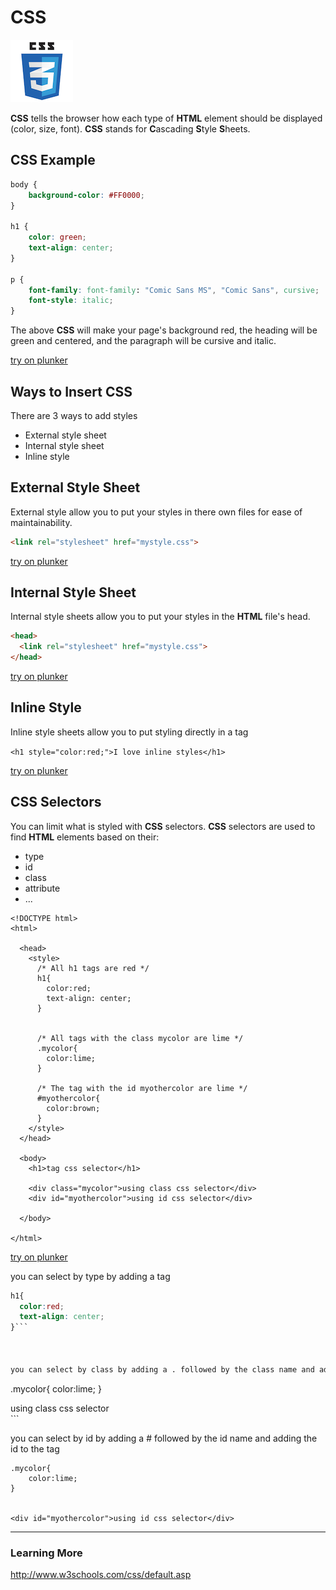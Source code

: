 # CSS

![CSS3 Logo](images/css3logo.png)

**CSS** tells the browser how each type of **HTML** element should be displayed (color, size, font).  **CSS** stands for **C**ascading **S**tyle **S**heets.



## CSS Example

```css
body {
    background-color: #FF0000;
}

h1 {
    color: green;
    text-align: center;
}

p {
    font-family: font-family: "Comic Sans MS", "Comic Sans", cursive;
    font-style: italic;
}
```
The above **CSS** will make your page's background red, the heading will be green and centered, and the paragraph will be cursive and italic.

[try on plunker](http://plnkr.co/edit/0mIhNvQ8fGF0VWvpgnNo?p=preview)







## Ways to Insert CSS
There are 3 ways to add styles
* External style sheet
* Internal style sheet
* Inline style


## External Style Sheet
External style allow you to put your styles in there own files for ease of maintainability.

```html 
<link rel="stylesheet" href="mystyle.css">
```

[try on plunker](http://plnkr.co/edit/fen6KwOWV1ghucIlOomw?p=preview)




## Internal Style Sheet
Internal style sheets allow you to put your styles in the **HTML** file's head.

```html
<head>
  <link rel="stylesheet" href="mystyle.css">
</head>
```

[try on plunker](http://plnkr.co/edit/3YGGCJduQGetaxMQ4UmL?p=preview)





## Inline Style
Inline style sheets allow you to put styling directly in a tag

```<h1 style="color:red;">I love inline styles</h1>```

[try on plunker](http://plnkr.co/edit/PpVdbdftjsRKVDq6K5gN?p=preview)



 

## CSS Selectors
You can limit what is styled with **CSS** selectors.  **CSS** selectors are used to find **HTML** elements based on their: 

* type
* id
* class
* attribute
* ...

```
<!DOCTYPE html>
<html>

  <head>
    <style>
      /* All h1 tags are red */
      h1{
        color:red;
        text-align: center;
      }
      
      
      /* All tags with the class mycolor are lime */
      .mycolor{
        color:lime;
      }
      
      /* The tag with the id myothercolor are lime */
      #myothercolor{
        color:brown;
      }
    </style>
  </head>

  <body>
    <h1>tag css selector</h1>
    
    <div class="mycolor">using class css selector</div>
    <div id="myothercolor">using id css selector</div>
    
  </body>

</html>

```


[try on plunker](http://plnkr.co/edit/nh2mZt43tMENWDXTeHRC?p=preview)



you can select by type by adding a tag
```css
h1{
  color:red;
  text-align: center;
}```



you can select by class by adding a . followed by the class name and adding the class to the tag
```
.mycolor{
    color:lime;
}
    
<div class="mycolor">using class css selector</div>
```


you can select by id by adding a # followed by the id name and adding the id to the tag
```
.mycolor{
    color:lime;
}
    

<div id="myothercolor">using id css selector</div>  
```
---
### Learning More
http://www.w3schools.com/css/default.asp